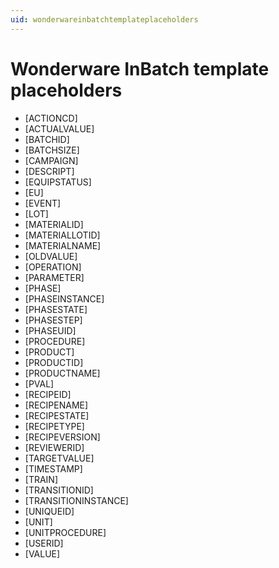 ```yaml
---
uid: wonderwareinbatchtemplateplaceholders
---
```


# Wonderware InBatch template placeholders

*	[ACTIONCD]
*	[ACTUALVALUE]
*	[BATCHID]
*	[BATCHSIZE]
*	[CAMPAIGN]
*	[DESCRIPT]
*	[EQUIPSTATUS]
*	[EU]
*	[EVENT]
*	[LOT]
*	[MATERIALID]
*	[MATERIALLOTID]
*	[MATERIALNAME]
*	[OLDVALUE]
*	[OPERATION]
*	[PARAMETER]
*	[PHASE]
*	[PHASEINSTANCE]
*	[PHASESTATE]
*	[PHASESTEP]
*	[PHASEUID]
*	[PROCEDURE]
*	[PRODUCT]
*	[PRODUCTID]
*	[PRODUCTNAME]
*	[PVAL]
*	[RECIPEID]
*	[RECIPENAME]
*	[RECIPESTATE]
*	[RECIPETYPE]
*	[RECIPEVERSION]
*	[REVIEWERID]
*	[TARGETVALUE]
*	[TIMESTAMP]
*	[TRAIN]
*	[TRANSITIONID]
*	[TRANSITIONINSTANCE]
*	[UNIQUEID]
*	[UNIT]
*	[UNITPROCEDURE]
*	[USERID]
*	[VALUE] 
